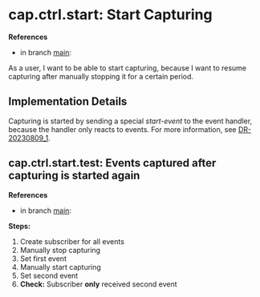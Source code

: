 # cap.ctrl.start: Start Capturing

**References**

- in branch [main](https://github.com/mhatzl/evident/tree/main): 

As a user, I want to be able to start capturing, because I want to resume capturing after manually stopping it for a certain period.

## Implementation Details

Capturing is started by sending a special *start-event* to the event handler, because the handler only reacts to events.
For more information, see [DR-20230809_1](6-DR-20230809_1).

## cap.ctrl.start.test: Events captured after capturing is started again

**References**

- in branch [main](https://github.com/mhatzl/evident/tree/main): 

**Steps:**

1. Create subscriber for all events
1. Manually stop capturing
1. Set first event
1. Manually start capturing
1. Set second event
1. **Check:** Subscriber **only** received second event
